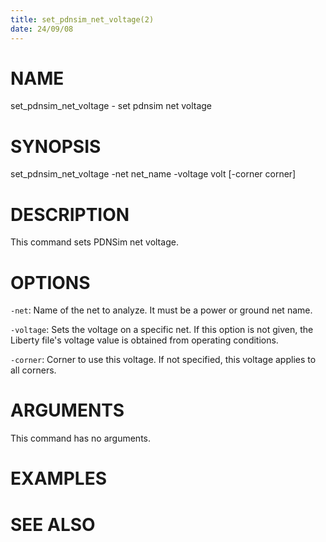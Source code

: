 ```yaml
---
title: set_pdnsim_net_voltage(2)
date: 24/09/08
---
```


# NAME

set_pdnsim_net_voltage - set pdnsim net voltage

# SYNOPSIS

set_pdnsim_net_voltage
    -net net_name
    -voltage volt
    [-corner corner]


# DESCRIPTION

This command sets PDNSim net voltage.

# OPTIONS

`-net`:  Name of the net to analyze. It must be a power or ground net name.

`-voltage`:  Sets the voltage on a specific net. If this option is not given, the Liberty file's voltage value is obtained from operating conditions.

`-corner`:  Corner to use this voltage. If not specified, this voltage applies to all corners.

# ARGUMENTS

This command has no arguments.

# EXAMPLES

# SEE ALSO
